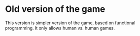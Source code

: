 # Old version of the game



This version is simpler version of the game, based on functional programming. It only allows human vs. human games.